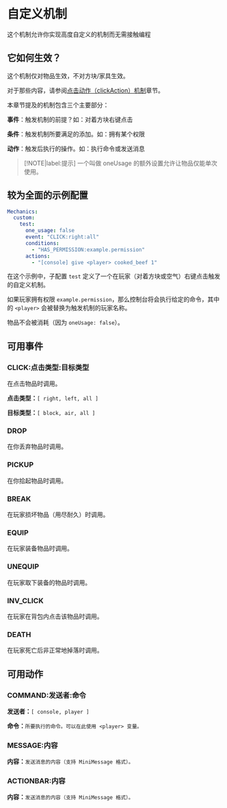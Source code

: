 # 自定义机制
这个机制允许你实现高度自定义的机制而无需接触编程

## 它如何生效？

这个机制仅对物品生效，不对方块/家具生效。

对于那些内容，请参阅[点击动作（clickAction）机制](mechanics.all-mechanics.clickaction-mechanic.md)章节。

本章节提及的机制包含三个主要部分：

**事件**：触发机制的前提？如：对着方块右键点击

**条件**：触发机制所要满足的添加。如：拥有某个权限

**动作**：触发后执行的操作。如：执行命令或发送消息

> [!NOTE|label:提示]
> 一个叫做 oneUsage 的额外设置允许让物品仅能单次使用。

## 较为全面的示例配置

```YAML
Mechanics:
  custom:
    test:
      one_usage: false
      event: "CLICK:right:all"
      conditions:
        - "HAS_PERMISSION:example.permission"
      actions:
        - "[console] give <player> cooked_beef 1"
```

在这个示例中，子配置 `test` 定义了一个在玩家（对着方块或空气）右键点击触发的自定义机制。

如果玩家拥有权限 `example.permission`，那么控制台将会执行给定的命令，其中的 `<player>` 会被替换为触发机制的玩家名称。

物品不会被消耗（因为 `oneUsage: false`）。

## 可用事件

### CLICK:点击类型:目标类型

在点击物品时调用。

**点击类型：**`[ right, left, all ]`

**目标类型：**`[ block, air, all ]`

### DROP

在你丢弃物品时调用。

### PICKUP

在你拾起物品时调用。

### BREAK

在玩家损坏物品（用尽耐久）时调用。

### EQUIP

在玩家装备物品时调用。

### UNEQUIP

在玩家取下装备的物品时调用。

### INV_CLICK

在玩家在背包内点击该物品时调用。

### DEATH

在玩家死亡后非正常地掉落时调用。

## 可用动作

### COMMAND:发送者:命令

**发送者：**`[ console, player ]`

**命令：**`所要执行的命令。可以在此使用 <player> 变量。`

### MESSAGE:内容

**内容：**`发送消息的内容（支持 MiniMessage 格式）。`

### ACTIONBAR:内容

**内容：**`发送消息的内容（支持 MiniMessage 格式）。`